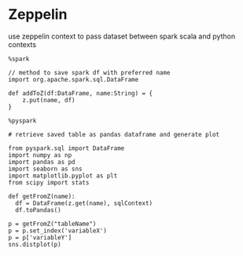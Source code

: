 
# Zeppelin

use zeppelin context to pass dataset between spark scala and python contexts

```
%spark

// method to save spark df with preferred name
import org.apache.spark.sql.DataFrame

def addToZ(df:DataFrame, name:String) = {
    z.put(name, df)
}
```

```
%pyspark

# retrieve saved table as pandas dataframe and generate plot

from pyspark.sql import DataFrame
import numpy as np
import pandas as pd
import seaborn as sns
import matplotlib.pyplot as plt
from scipy import stats

def getFromZ(name):
  df = DataFrame(z.get(name), sqlContext)
  df.toPandas()

p = getFromZ("tableName")
p = p.set_index('variableX')
p = p['variableY']
sns.distplot(p)

```
